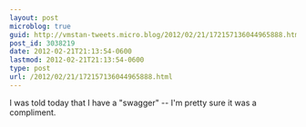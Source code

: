 ```yaml
---
layout: post
microblog: true
guid: http://vmstan-tweets.micro.blog/2012/02/21/172157136044965888.html
post_id: 3038219
date: 2012-02-21T21:13:54-0600
lastmod: 2012-02-21T21:13:54-0600
type: post
url: /2012/02/21/172157136044965888.html
---
```

I was told today that I have a "swagger" -- I'm pretty sure it was a compliment.
